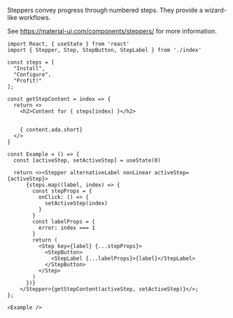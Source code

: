 Steppers convey progress through numbered steps. They provide a wizard-like workflows.

See <https://material-ui.com/components/steppers/> for more information.

```
import React, { useState } from 'react'
import { Stepper, Step, StepButton, StepLabel } from './index'

const steps = [
  "Install",
  "Configure",
  "Profit!"
];

const getStepContent = index => {
  return <>
    <h2>Content for { steps[index] }</h2>


    { content.ada.short}
  </>
}

const Example = () => {
  const [activeStep, setActiveStep] = useState(0)

  return <><Stepper alternativeLabel nonLinear activeStep={activeStep}>
      {steps.map((label, index) => {
        const stepProps = {
          onClick: () => {
            setActiveStep(index)
          }
        }
        const labelProps = {
          error: index === 1
        }
        return (
          <Step key={label} {...stepProps}>
            <StepButton>
              <StepLabel {...labelProps}>{label}</StepLabel>
            </StepButton>
          </Step>
        )
      })}
    </Stepper>{getStepContent(activeStep, setActiveStep)}</>;
};

<Example />

```
